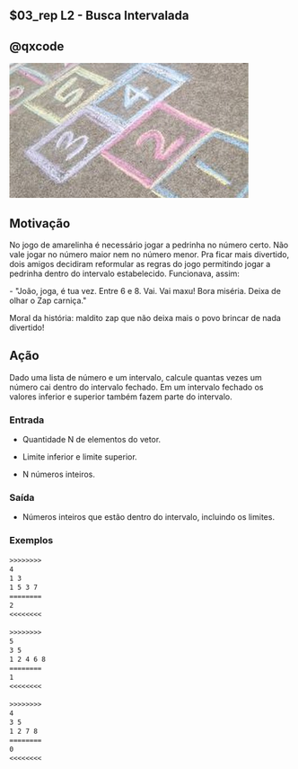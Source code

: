## $03_rep L2 - Busca Intervalada
## @qxcode

![](__capa.jpg)

## Motivação

No jogo de amarelinha é necessário jogar a pedrinha no número certo. Não vale jogar no número maior nem no número menor. Pra ficar mais divertido, dois amigos decidiram reformular as regras do jogo permitindo jogar a pedrinha dentro do intervalo estabelecido. Funcionava, assim:  
  
\- "João, joga, é tua vez. Entre 6 e 8. Vai. Vai maxu! Bora miséria. Deixa de olhar o Zap carniça."  
  
Moral da história: maldito zap que não deixa mais o povo brincar de nada divertido!  

## Ação

Dado uma lista de número e um intervalo, calcule quantas vezes um número cai dentro do intervalo fechado. Em um intervalo fechado os valores inferior e superior também fazem parte do intervalo.  

### Entrada

*   Quantidade N de elementos do vetor.
*   Limite inferior e limite superior.

*   N números inteiros.

### Saída

*   Números inteiros que estão dentro do intervalo, incluindo os limites.

### Exemplos

```
>>>>>>>>
4
1 3
1 5 3 7
========
2
<<<<<<<<

>>>>>>>>
5
3 5
1 2 4 6 8
========
1
<<<<<<<<

>>>>>>>>
4
3 5
1 2 7 8
========
0
<<<<<<<<
```

#

